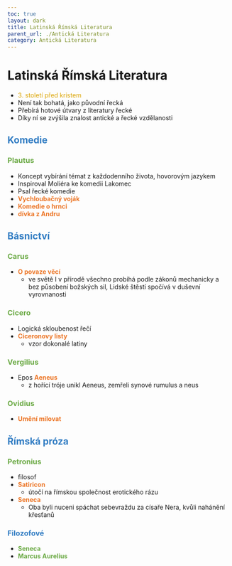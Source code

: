 ```yaml
---
toc: true
layout: dark
title: Latinská Římská Literatura 
parent_url: ./Antická Literatura 
category: Antická Literatura 
---
```


# Latinská Římská Literatura
* <span style="color: #DBA400">3. století před kristem</span>
* Není tak bohatá, jako původní řecká
* Přebírá hotové útvary z literatury řecké
* Díky ní se zvýšila znalost antické a řecké vzdělanosti

## <span style="color: #327DC3">**Komedie**</span>
### <span style="color: #6CAA46">**Plautus**</span>
* Koncept vybírání témat z každodenního života, hovorovým jazykem
* Inspiroval Moliéra ke komedii Lakomec
* Psal řecké komedie
* <span style="color: #EC7627">**Vychloubačný voják**</span>
* <span style="color: #EC7627">**Komedie o hrnci**</span>
* <span style="color: #EC7627">**dívka z Andru**</span>
## <span style="color: #327DC3">**Básnictví**</span>
### <span style="color: #6CAA46">**Carus**</span>
* <span style="color: #EC7627">**O povaze věcí**</span>
  * ve světě I v přírodě všechno probíhá podle zákonů mechanicky a bez působení božských sil, Lidské štěstí spočívá v duševní vyrovnanosti
### <span style="color: #6CAA46">**Cicero**</span>
* Logická skloubenost řečí
* <span style="color: #EC7627">**Ciceronovy listy**</span>
  * vzor dokonalé latiny
### <span style="color: #6CAA46">**Vergilius**</span>
* Epos <span style="color: #EC7627">**Aeneus**</span>
  * z hořící tróje unikl Aeneus, zemřeli synové rumulus a neus
### <span style="color: #6CAA46">**Ovidius**</span>
* <span style="color: #EC7627">**Umění milovat**</span>
##  <span style="color: #327DC3">**Římská próza**</span>
### <span style="color: #6CAA46">**Petronius**</span>
* filosof
* <span style="color: #EC7627">**Satiricon**</span>
  * útočí na římskou společnost erotického rázu
* <span style="color: #EC7627">**Seneca**</span>
  * Oba byli nuceni spáchat sebevraždu za císaře Nera, kvůli nahánění křesťanů
###  <span style="color: #327DC3">**Filozofové**</span>
* <span style="color: #6CAA46">**Seneca**</span>
* <span style="color: #6CAA46">**Marcus Aurelius**</span>
